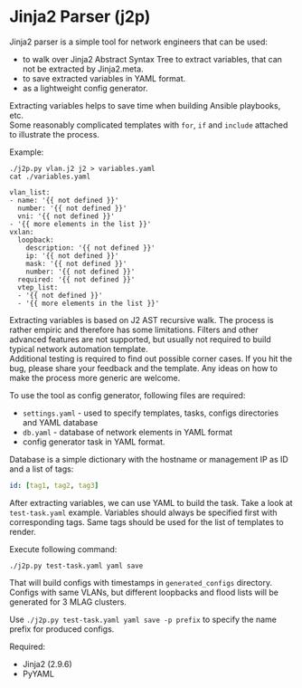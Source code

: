 # Jinja2 Parser (j2p)

Jinja2 parser is a simple tool for network engineers that can be used:
- to walk over Jinja2 Abstract Syntax Tree to extract variables, that can not be extracted by Jinja2.meta.
- to save extracted variables in YAML format.
- as a lightweight config generator.  

Extracting variables helps to save time when building Ansible playbooks, etc.  
Some reasonably complicated templates with `for`, `if` and `include` attached to illustrate the process.  

Example:  
```text
./j2p.py vlan.j2 j2 > variables.yaml
cat ./variables.yaml

vlan_list:
- name: '{{ not defined }}'
  number: '{{ not defined }}'
  vni: '{{ not defined }}'
- '{{ more elements in the list }}'
vxlan:
  loopback:
    description: '{{ not defined }}'
    ip: '{{ not defined }}'
    mask: '{{ not defined }}'
    number: '{{ not defined }}'
  required: '{{ not defined }}'
  vtep_list:
  - '{{ not defined }}'
  - '{{ more elements in the list }}'
```

Extracting variables is based on J2 AST recursive walk. The process is rather empiric and therefore has some limitations.
Filters and other advanced features are not supported, but usually not required to build typical network automation template.  
Additional testing is required to find out possible corner cases. If you hit the bug, please share your feedback and the template.
Any ideas on how to make the process more generic are welcome.

To use the tool as config generator, following files are required:
- `settings.yaml` - used to specify templates, tasks, configs directories and YAML database
- `db.yaml` - database of network elements in YAML format
- config generator task in YAML format.

Database is a simple dictionary with the hostname or management IP as ID and a list of tags:
```yaml
id: [tag1, tag2, tag3]
```

After extracting variables, we can use YAML to build the task.
Take a look at `test-task.yaml` example.
Variables should always be specified first with corresponding tags.
Same tags should be used for the list of templates to render.

Execute following command:
```text
./j2p.py test-task.yaml yaml save
```

That will build configs with timestamps in `generated_configs` directory.
Configs with same VLANs, but different loopbacks and flood lists will be generated for 3 MLAG clusters.

Use `./j2p.py test-task.yaml yaml save -p prefix` to specify the name prefix for produced configs.

Required:
- Jinja2 (2.9.6)
- PyYAML